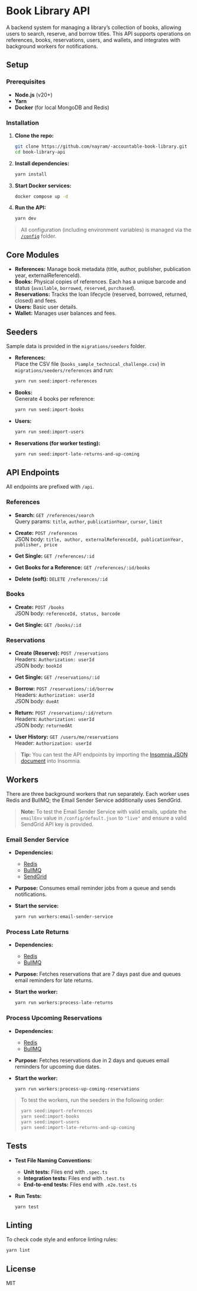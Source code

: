 # Book Library API

A backend system for managing a library’s collection of books, allowing users to search, reserve, and borrow titles. This API supports operations on references, books, reservations, users, and wallets, and integrates with background workers for notifications.

## Setup

### Prerequisites

- **Node.js** (v20+)
- **Yarn**
- **Docker** (for local MongoDB and Redis)

### Installation

1. **Clone the repo:**

   ```bash
   git clone https://github.com/nayram/-accountable-book-library.git
   cd book-library-api
   ```

2. **Install dependencies:**

   ```bash
   yarn install
   ```

3. **Start Docker services:**

   ```bash
   docker compose up -d
   ```

4. **Run the API:**

   ```bash
   yarn dev
   ```

> All configuration (including environment variables) is managed via the [`/config`](./config/default.json) folder.

## Core Modules

- **References:** Manage book metadata (title, author, publisher, publication year, externalReferenceId).
- **Books:** Physical copies of references. Each has a unique barcode and status (`available`, `borrowed`, `reserved`, `purchased`).
- **Reservations:** Tracks the loan lifecycle (reserved, borrowed, returned, closed) and fees.
- **Users:** Basic user details.
- **Wallet:** Manages user balances and fees.

## Seeders

Sample data is provided in the `migrations/seeders` folder.

- **References:**  
  Place the CSV file (`books_sample_technical_challenge.csv`) in `migrations/seeders/references` and run:
  
  ```bash
  yarn run seed:import-references
  ```

- **Books:**  
  Generate 4 books per reference:
  
  ```bash
  yarn run seed:import-books
  ```

- **Users:**  
  
  ```bash
  yarn run seed:import-users
  ```

- **Reservations (for worker testing):**  
  
  ```bash
  yarn run seed:import-late-returns-and-up-coming
  ```

## API Endpoints

All endpoints are prefixed with `/api`.

### References

- **Search:** `GET /references/search`  
  Query params: `title`, `author`, `publicationYear`, `cursor`, `limit`

- **Create:** `POST /references`  
  JSON body: `title, author, externalReferenceId, publicationYear, publisher, price`

- **Get Single:** `GET /references/:id`

- **Get Books for a Reference:** `GET /references/:id/books`

- **Delete (soft):** `DELETE /references/:id`

### Books

- **Create:** `POST /books`  
  JSON body: `referenceId, status, barcode`

- **Get Single:** `GET /books/:id`

### Reservations

- **Create (Reserve):** `POST /reservations`  
  Headers: `Authorization: userId`  
  JSON body: `bookId`

- **Get Single:** `GET /reservations/:id`

- **Borrow:** `POST /reservations/:id/borrow`  
  Headers: `Authorization: userId`  
  JSON body: `dueAt`

- **Return:** `POST /reservations/:id/return`  
  Headers: `Authorization: userId`  
  JSON body: `returnedAt`

- **User History:** `GET /users/me/reservations`  
  Header: `Authorization: userId`

> **Tip:** You can test the API endpoints by importing the [Insomnia JSON document](./Insomnia_2025-03-13.json) into Insomnia.

## Workers

There are three background workers that run separately. Each worker uses Redis and BullMQ; the Email Sender Service additionally uses SendGrid.  
> **Note:** To test the Email Sender Service with valid emails, update the `emailEnv` value in `/config/default.json` to `"live"` and ensure a valid SendGrid API key is provided.

### Email Sender Service

- **Dependencies:**  
  - [Redis](https://www.npmjs.com/package/redis)  
  - [BullMQ](https://github.com/taskforcesh/bullmq)  
  - [SendGrid](https://www.npmjs.com/package/@sendgrid/mail)

- **Purpose:** Consumes email reminder jobs from a queue and sends notifications.

- **Start the service:**

  ```bash
  yarn run workers:email-sender-service
  ```

### Process Late Returns

- **Dependencies:**  
  - [Redis](https://www.npmjs.com/package/redis)  
  - [BullMQ](https://github.com/taskforcesh/bullmq)

- **Purpose:** Fetches reservations that are 7 days past due and queues email reminders for late returns.

- **Start the worker:**

  ```bash
  yarn run workers:process-late-returns
  ```

### Process Upcoming Reservations

- **Dependencies:**  
  - [Redis](https://www.npmjs.com/package/redis)  
  - [BullMQ](https://github.com/taskforcesh/bullmq)

- **Purpose:** Fetches reservations due in 2 days and queues email reminders for upcoming due dates.

- **Start the worker:**

  ```bash
  yarn run workers:process-up-coming-reservations
  ```

> To test the workers, run the seeders in the following order:
> 
> ```bash
> yarn seed:import-references
> yarn seed:import-books
> yarn seed:import-users
> yarn seed:import-late-returns-and-up-coming
> ```

## Tests

- **Test File Naming Conventions:**  
  - **Unit tests:** Files end with `.spec.ts`  
  - **Integration tests:** Files end with `.test.ts`  
  - **End-to-end tests:** Files end with `.e2e.test.ts`

- **Run Tests:**

  ```bash
  yarn test
  ```

## Linting

To check code style and enforce linting rules:

```bash
yarn lint
```

## License

MIT
